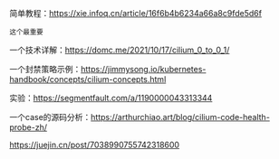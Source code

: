 简单教程：https://xie.infoq.cn/article/16f6b4b6234a66a8c9fde5d6f

    这个最重要

一个技术详解：https://domc.me/2021/10/17/cilium_0_to_0_1/    

一个封禁策略示例：https://jimmysong.io/kubernetes-handbook/concepts/cilium-concepts.html

实验：https://segmentfault.com/a/1190000043313344

一个case的源码分析：https://arthurchiao.art/blog/cilium-code-health-probe-zh/

 https://juejin.cn/post/7038990755742318600